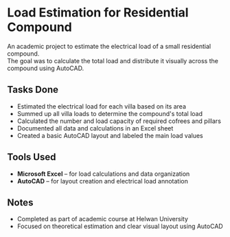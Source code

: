 # Load Estimation for Residential Compound

An academic project to estimate the electrical load of a small residential compound.  
The goal was to calculate the total load and distribute it visually across the compound using AutoCAD.

## Tasks Done

- Estimated the electrical load for each villa based on its area  
- Summed up all villa loads to determine the compound's total load  
- Calculated the number and load capacity of required cofrees and pillars  
- Documented all data and calculations in an Excel sheet  
- Created a basic AutoCAD layout and labeled the main load values  

## Tools Used

- **Microsoft Excel** – for load calculations and data organization  
- **AutoCAD** – for layout creation and electrical load annotation  

## Notes

- Completed as part of academic course at Helwan University  
- Focused on theoretical estimation and clear visual layout using AutoCAD
